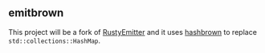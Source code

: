 ## emitbrown

This project will be a fork of [RustyEmitter](https://github.com/kentaromiura/RustyEmitter) and it uses [hashbrown](https://github.com/Amanieu/hashbrown) to replace `std::collections::HashMap`.
